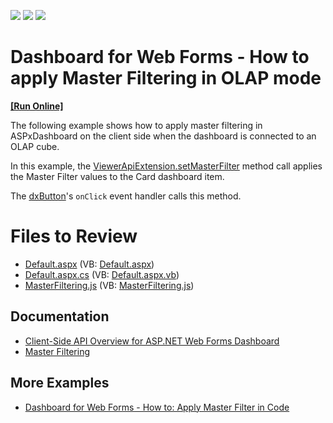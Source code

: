 <!-- default badges list -->
![](https://img.shields.io/endpoint?url=https://codecentral.devexpress.com/api/v1/VersionRange/128579794/16.2.4%2B)
[![](https://img.shields.io/badge/Open_in_DevExpress_Support_Center-FF7200?style=flat-square&logo=DevExpress&logoColor=white)](https://supportcenter.devexpress.com/ticket/details/T492463)
[![](https://img.shields.io/badge/📖_How_to_use_DevExpress_Examples-e9f6fc?style=flat-square)](https://docs.devexpress.com/GeneralInformation/403183)
<!-- default badges end -->

# Dashboard for Web Forms - How to apply Master Filtering in OLAP mode

<!-- run online -->
**[[Run Online]](https://codecentral.devexpress.com/128579794/)**
<!-- run online end -->

The following example shows how to apply master filtering in ASPxDashboard on the client side when the dashboard is connected to an OLAP cube.

In this example, the [ViewerApiExtension.setMasterFilter](https://docs.devexpress.com/Dashboard/js-DevExpress.Dashboard.ViewerApiExtension?p=netframework#js_devexpress_dashboard_viewerapiextension_setmasterfilter_itemname_values_) method call applies the Master Filter values to the Card dashboard item. 

The [dxButton](https://js.devexpress.com/DevExtreme/ApiReference/UI_Components/dxButton/)'s `onClick` event handler calls this method.

# Files to Review

* [Default.aspx](./CS/ASPxDashboard_SetMasterFilter_Olap/Default.aspx) (VB: [Default.aspx](./VB/ASPxDashboard_SetMasterFilter_Olap/Default.aspx))
* [Default.aspx.cs](./CS/ASPxDashboard_SetMasterFilter_Olap/Default.aspx.cs) (VB: [Default.aspx.vb](./VB/ASPxDashboard_SetMasterFilter_Olap/Default.aspx.vb))
* [MasterFiltering.js](./CS/ASPxDashboard_SetMasterFilter_Olap/Scripts/MasterFiltering.js) (VB: [MasterFiltering.js](./VB/ASPxDashboard_SetMasterFilter_Olap/Scripts/MasterFiltering.js))

## Documentation

- [Client-Side API Overview for ASP.NET Web Forms Dashboard](https://docs.devexpress.com/Dashboard/116302/web-dashboard/aspnet-web-forms-dashboard-control/client-side-api-overview)
- [Master Filtering](https://docs.devexpress.com/Dashboard/117060/web-dashboard/create-dashboards-on-the-web/interactivity/master-filtering)

## More Examples

- [Dashboard for Web Forms - How to: Apply Master Filter in Code](https://github.com/DevExpress-Examples/aspxdashboard-how-to-apply-master-filtering-in-code-t490897)
